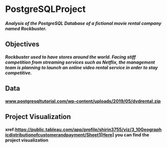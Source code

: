 # PostgreSQLProject
##### Analysis of the PostgreSQL Database of a fictional movie rental company named Rockbuster.
## Objectives
##### Rockbuster used to have stores around the world. Facing stiff competition from streaming services such as Netflix, the management team is planning to launch an online video rental service in order to stay competitive.
## Data
#### www.postgresqltutorial.com/wp-content/uploads/2019/05/dvdrental.zip
## Project Visualization
####  xref:https://public.tableau.com/app/profile/shirin3755/viz/3_10Geographicdistributionofcustomerandpayment/Sheet1[Here] you can find the project visualization 

